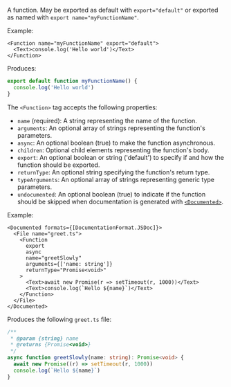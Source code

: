A function. May be exported as default with `export="default"` or exported as named with `export name="myFunctionName"`.

Example:

```tsx
<Function name="myFunctionName" export="default">
  <Text>console.log('Hello world')</Text>
</Function>
```

Produces:

```ts
export default function myFunctionName() {
  console.log('Hello world')
}
```

The `<Function>` tag accepts the following properties:

- `name` (required): A string representing the name of the function.
- `arguments`: An optional array of strings representing the function's parameters.
- `async`: An optional boolean (true) to make the function asynchronous.
- `children`: Optional child elements representing the function's body.
- `export`: An optional boolean or string ('default') to specify if and how the function should be exported.
- `returnType`: An optional string specifying the function's return type.
- `typeArguments`: An optional array of strings representing generic type parameters.
- `undocumented`: An optional boolean (true) to indicate if the function should be skipped when documentation is generated with [`<Documented>`](./Documented.md).

Example:

```tsx
<Documented formats={[DocumentationFormat.JSDoc]}>
  <File name="greet.ts">
    <Function
      export
      async
      name="greetSlowly"
      arguments={['name: string']}
      returnType="Promise<void>"
    >
      <Text>await new Promise(r => setTimeout(r, 1000))</Text>
      <Text>console.log(`Hello ${name}`)</Text>
    </Function>
  </File>
</Documented>
```

Produces the following `greet.ts` file:

```ts
/**
 * @param {string} name
 * @returns {Promise<void>}
 */
async function greetSlowly(name: string): Promise<void> {
  await new Promise((r) => setTimeout(r, 1000))
  console.log(`Hello ${name}`)
}
```
